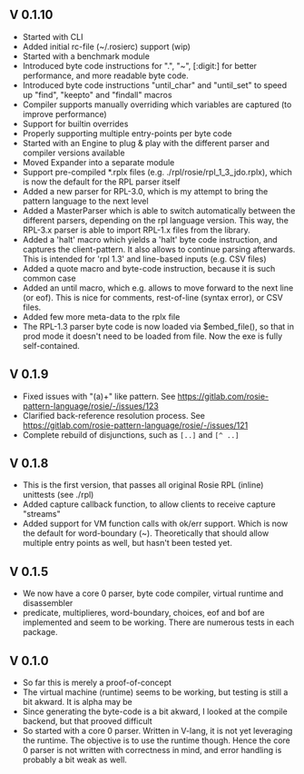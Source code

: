## V 0.1.10
- Started with CLI
- Added initial rc-file (~/.rosierc) support (wip)
- Started with a benchmark module
- Introduced byte code instructions for ".", "~", [:digit:] for better performance, and more readable byte code.
- Introduced byte code instructions "until_char" and "until_set" to speed up "find", "keepto" and "findall" macros
- Compiler supports manually overriding which variables are captured (to improve performance)
- Support for builtin overrides
- Properly supporting multiple entry-points per byte code
- Started with an Engine to plug & play with the different parser and compiler versions available
- Moved Expander into a separate module
- Support pre-compiled *.rplx files (e.g. ./rpl/rosie/rpl_1_3_jdo.rplx), which is now the default for the RPL parser itself
- Added a new parser for RPL-3.0, which is my attempt to bring the pattern language to the next level
- Added a MasterParser which is able to switch automatically between the different parsers, depending on the rpl
  language version. This way, the RPL-3.x parser is able to import RPL-1.x files from the library.
- Added a 'halt' macro which yields a 'halt' byte code instruction, and captures the client-pattern. It also
  allows to continue parsing afterwards. This is intended for 'rpl 1.3' and line-based inputs (e.g. CSV files)
- Added a quote macro and byte-code instruction, because it is such common case
- Added an until macro, which e.g. allows to move forward to the next line (or eof). This is nice for
  comments, rest-of-line (syntax error), or CSV files.
- Added few more meta-data to the rplx file
- The RPL-1.3 parser byte code is now loaded via $embed_file(), so that in prod mode it doesn't need to
  be loaded from file. Now the exe is fully self-contained.

## V 0.1.9
- Fixed issues with "(a)+" like pattern. See https://gitlab.com/rosie-pattern-language/rosie/-/issues/123
- Clarified back-reference resolution process. See https://gitlab.com/rosie-pattern-language/rosie/-/issues/121
- Complete rebuild of disjunctions, such as `[..]` and `[^ ..]`

## V 0.1.8
- This is the first version, that passes all original Rosie RPL (inline) unittests (see ./rpl)
- Added capture callback function, to allow clients to receive capture "streams"
- Added support for VM function calls with ok/err support. Which is now the default for word-boundary (~).
   Theoretically that should allow multiple entry points as well, but hasn't been tested yet.

## V 0.1.5
- We now have a core 0 parser, byte code compiler, virtual runtime and disassembler
- predicate, multiplieres, word-boundary, choices, eof and bof are implemented and seem to be working.
  There are numerous tests in each package.

## V 0.1.0
- So far this is merely a proof-of-concept
- The virtual machine (runtime) seems to be working, but testing is still a bit akward. It is alpha may be
- Since generating the byte-code is a bit akward, I looked at the compile backend, but that prooved difficult
- So started with a core 0 parser. Written in V-lang, it is not yet leveraging the runtime. The objective is to use
  the runtime though. Hence the core 0 parser is not written with correctness in mind, and error handling is
  probably a bit weak as well.
